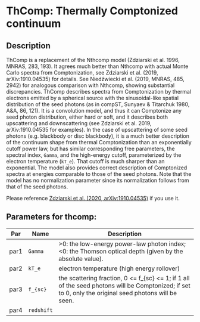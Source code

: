 # ThComp: Thermally Comptonized continuum

## Description

ThComp is a replacement of the Nthcomp model (Zdziarski et al. 1996, MNRAS, 283, 193). It agrees much better than Nthcomp with actual Monte Carlo spectra from Comptonization, see Zdziarski et al. (2019, arXiv:1910.04535) for details. See Nied&#x017A;wiecki et al. (2019, MNRAS, 485, 2942) for analogous comparison with Nthcomp, showing substantial discrepancies. ThComp describes spectra from Comptonization by thermal electrons emitted by a spherical source with the sinusoidal-like spatial distribution of the seed photons (as in compST, Sunyaev & Titarchuk 1980, A&A, 86, 121). It is a convolution model, and thus it can Comptonize any seed photon distribution, either hard or soft, and it describes both upscattering and downscattering (see Zdziarski et al. 2019, arXiv:1910.04535 for examples). In the case of upscattering of some seed photons (e.g. blackbody or disc blackbody), it is a much better description of the continuum shape from thermal Comptonization than an exponentially cutoff power law, but has similar corresponding free parameters, the spectral index, `Gamma`, and the high-energy cutoff, parameterized by the electron temperature (`kT_e`). That cutoff is much sharper than an exponential. The model also provides correct description of Comptonized spectra at energies comparable to those of the seed photons. Note that the model has no normalization parameter since its normalization follows from that of the seed photons.

Please reference [Zdziarski et al. (2020, arXiv:1910.04535)](https://ui.adsabs.harvard.edu/abs/2020MNRAS.492.5234Z/) if you use it. 

## Parameters for thcomp:

Par  | Name           | Description
---  | ----           | -------------
par1 | `Gamma`        | >0: the low-energy power-law photon index; <0: the Thomson optical depth (given by the absolute value).
par2 | `kT_e`         | electron temperature (high energy rollover)
par3 | `f_{sc}`       | the scattering fraction, 0 <= f_{sc} <= 1; if 1 all of the seed photons will be Comptonized; if set to 0, only the original seed photons will be seen.
par4 | `redshift`     | 

